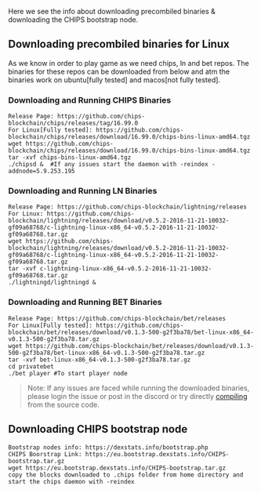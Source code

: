 Here we see the info about downloading precombiled binaries & downloading the CHIPS bootstrap node.

## Downloading precombiled binaries for Linux
As we know in order to play game as we need chips, ln and bet repos. The binaries for these repos can be downloaded from below and atm the binaries work on ubuntu[fully tested] and macos[not fully tested].
### Downloading and Running CHIPS Binaries
```
Release Page: https://github.com/chips-blockchain/chips/releases/tag/16.99.0
For Linux[Fully tested]: https://github.com/chips-blockchain/chips/releases/download/16.99.0/chips-bins-linux-amd64.tgz
wget https://github.com/chips-blockchain/chips/releases/download/16.99.0/chips-bins-linux-amd64.tgz
tar -xvf chips-bins-linux-amd64.tgz
./chipsd &  #If any issues start the daemon with -reindex -addnode=5.9.253.195
```
### Downloading and Running LN Binaries
```
Release Page: https://github.com/chips-blockchain/lightning/releases
For Linux: https://github.com/chips-blockchain/lightning/releases/download/v0.5.2-2016-11-21-10032-gf09a68768/c-lightning-linux-x86_64-v0.5.2-2016-11-21-10032-gf09a68768.tar.gz
wget https://github.com/chips-blockchain/lightning/releases/download/v0.5.2-2016-11-21-10032-gf09a68768/c-lightning-linux-x86_64-v0.5.2-2016-11-21-10032-gf09a68768.tar.gz
tar -xvf c-lightning-linux-x86_64-v0.5.2-2016-11-21-10032-gf09a68768.tar.gz 
./lightningd/lightningd &
```
### Downloading and Running BET Binaries
```
Release Page: https://github.com/chips-blockchain/bet/releases
For Linux[Fully tested]: https://github.com/chips-blockchain/bet/releases/download/v0.1.3-500-g2f3ba78/bet-linux-x86_64-v0.1.3-500-g2f3ba78.tar.gz
wget https://github.com/chips-blockchain/bet/releases/download/v0.1.3-500-g2f3ba78/bet-linux-x86_64-v0.1.3-500-g2f3ba78.tar.gz
tar -xvf bet-linux-x86_64-v0.1.3-500-g2f3ba78.tar.gz
cd privatebet
./bet player #To start player node
```
> Note: If any issues are faced while running the downloaded binaries, please login the issue or post in the discord or try directly [compiling](./ubuntu_compile.md) from the source code.

## Downloading CHIPS bootstrap node
```
Bootstrap nodes info: https://dexstats.info/bootstrap.php
CHIPS Boorstrap Link: https://eu.bootstrap.dexstats.info/CHIPS-bootstrap.tar.gz
wget https://eu.bootstrap.dexstats.info/CHIPS-bootstrap.tar.gz
copy the blocks downloaded to .chips folder from home directory and start the chips daemon with -reindex
```
